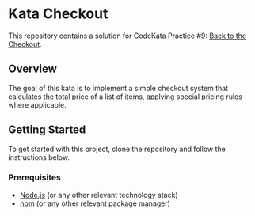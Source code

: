 # Kata Checkout

This repository contains a solution for CodeKata Practice #9: [Back to the Checkout](http://codekata.com/kata/kata09-back-to-the-checkout/).

## Overview

The goal of this kata is to implement a simple checkout system that calculates the total price of a list of items, applying special pricing rules where applicable.

## Getting Started

To get started with this project, clone the repository and follow the instructions below.

### Prerequisites

- [Node.js](https://nodejs.org/) (or any other relevant technology stack)
- [npm](https://www.npmjs.com/) (or any other relevant package manager)
